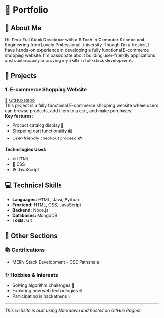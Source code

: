 # 💼 **Portfolio**

## 👋 About Me

Hi! I'm a Full Stack Developer with a B.Tech in Computer Science and Engineering from Lovely Professional University. Though I'm a fresher, I have hands-on experience in developing a fully functional E-commerce shopping website. I'm passionate about building user-friendly applications and continuously improving my skills in full-stack development.

## 🚀 Projects

### 1. **E-commerce Shopping Website**  
🔗 [GitHub Repo](#)  
This project is a fully functional E-commerce shopping website where users can browse products, add them to a cart, and make purchases.  
**Key features:**
- Product catalog display 🛒
- Shopping cart functionality 🛍️
- User-friendly checkout process 💳

**Technologies Used:**  
- 🌐 HTML  
- 🎨 CSS  
- ⚙️ JavaScript

## 💻 Technical Skills
- **Languages:** HTML, Java, Python  
- **Frontend:** HTML, CSS, JavaScript  
- **Backend:** Node.js  
- **Databases:** MongoDB  
- **Tools:** Git

## 🌟 Other Sections

### 📚 **Certifications**  
- MERN Stack Development - CSE Pathshala

### ✨ **Hobbies & Interests**
- Solving algorithm challenges 🎯  
- Exploring new web technologies 🌐  
- Participating in hackathons 💡

---

_This website is built using Markdown and hosted on GitHub Pages!_
